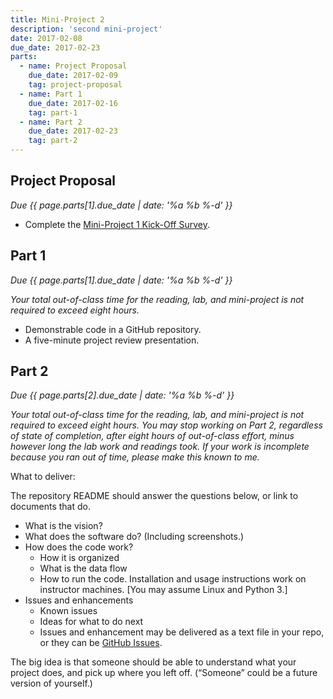 ```yaml
---
title: Mini-Project 2
description: 'second mini-project'
date: 2017-02-08
due_date: 2017-02-23
parts:
  - name: Project Proposal
    due_date: 2017-02-09
    tag: project-proposal
  - name: Part 1
    due_date: 2017-02-16
    tag: part-1
  - name: Part 2
    due_date: 2017-02-23
    tag: part-2
---
```


## Project Proposal

<i>Due {{ page.parts[1].due_date | date: '%a %b %-d' }}</i>

* Complete the [Mini-Project 1 Kick-Off Survey](https://goo.gl/forms/EmirMhWuj9UdYSTb2).


## Part 1

<i>Due {{ page.parts[1].due_date | date: '%a %b %-d' }}</i>

<i>Your total out-of-class time for the reading, lab, and mini-project is not required to exceed eight hours.</i>

* Demonstrable code in a GitHub repository.
* A five-minute project review presentation.


## Part 2

<i>Due {{ page.parts[2].due_date | date: '%a %b %-d' }}</i>

<i>Your total out-of-class time for the reading, lab, and mini-project is not required to exceed eight hours.
You may stop working on Part 2, regardless of state of completion, after eight hours of out-of-class effort, minus however long the lab work and readings took.
If your work is incomplete because you ran out of time, please make this known to me.</i>

What to deliver:

The repository README should answer the questions below, or link to documents that do.

* What is the vision?
* What does the software do? (Including screenshots.)
* How does the code work?
  * How it is organized
  * What is the data flow
  * How to run the code. Installation and usage instructions work on instructor machines. [You may assume Linux and Python 3.]
* Issues and enhancements
  * Known issues
  * Ideas for what to do next
  * Issues and enhancement may be delivered as a text file in your repo, or they can be [GitHub Issues](https://guides.github.com/features/issues/).

The big idea is that someone should be able to understand what your project does, and pick up where you left off. (“Someone” could be a future version of yourself.)
